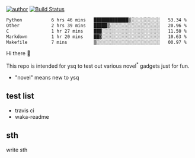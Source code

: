 [![author](https://img.shields.io/badge/author-ysq-green)](https://github.com/Yang-Shiqin)
[![Build Status](https://app.travis-ci.com/Yang-Shiqin/testall.svg?branch=main)](https://app.travis-ci.com/Yang-Shiqin/testall)

<!--START_SECTION:waka-->

```txt
Python           6 hrs 46 mins   █████████████▒░░░░░░░░░░░   53.34 %
Other            2 hrs 39 mins   █████▒░░░░░░░░░░░░░░░░░░░   20.96 %
C                1 hr 27 mins    ███░░░░░░░░░░░░░░░░░░░░░░   11.50 %
Markdown         1 hr 20 mins    ██▓░░░░░░░░░░░░░░░░░░░░░░   10.63 %
Makefile         7 mins          ▒░░░░░░░░░░░░░░░░░░░░░░░░   00.97 %
```

<!--END_SECTION:waka-->

Hi there 👋

This repo is intended for ysq to test out various novel<sup>*</sup> gadgets just for fun.

- "novel" means new to ysq

## test list
- travis ci
- waka-readme


## sth
write sth


